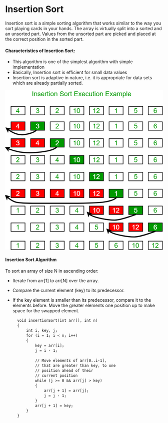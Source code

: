 # Insertion Sort

Insertion sort is a simple sorting algorithm that works similar to the way you sort playing cards in your hands. The array is virtually split into a sorted and an unsorted part. Values from the unsorted part are picked and placed at the correct position in the sorted part.

#### Characteristics of Insertion Sort:

- This algorithm is one of the simplest algorithm with simple implementation
- Basically, Insertion sort is efficient for small data values
- Insertion sort is adaptive in nature, i.e. it is appropriate for data sets which are already partially sorted.

![alt text](insertionsort.png)

#### Insertion Sort Algorithm

To sort an array of size N in ascending order:

- Iterate from arr[1] to arr[N] over the array.
- Compare the current element (key) to its predecessor.
- If the key element is smaller than its predecessor, compare it to the elements before. Move the greater elements one position up to make space for the swapped element.

        void insertionSort(int arr[], int n)
        {
            int i, key, j;
            for (i = 1; i < n; i++)
            {
                key = arr[i];
                j = i - 1;

                // Move elements of arr[0..i-1],
                // that are greater than key, to one
                // position ahead of their
                // current position
                while (j >= 0 && arr[j] > key)
                {
                    arr[j + 1] = arr[j];
                    j = j - 1;
                }
                arr[j + 1] = key;
            }
        }

